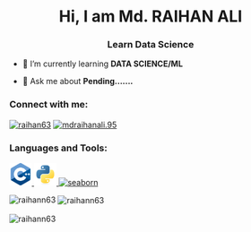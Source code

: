 <h1 align="center">Hi, I am Md. RAIHAN ALI</h1>
<h3 align="center">Learn Data Science</h3>

- 🌱 I’m currently learning **DATA SCIENCE/ML**

- 💬 Ask me about **Pending.......**

<h3 align="left">Connect with me:</h3>
<p align="left">
<a href="https://linkedin.com/in/raihan63" target="blank"><img align="center" src="https://raw.githubusercontent.com/rahuldkjain/github-profile-readme-generator/master/src/images/icons/Social/linked-in-alt.svg" alt="raihan63" height="30" width="40" /></a>
<a href="https://fb.com/mdraihanali.95" target="blank"><img align="center" src="https://raw.githubusercontent.com/rahuldkjain/github-profile-readme-generator/master/src/images/icons/Social/facebook.svg" alt="mdraihanali.95" height="30" width="40" /></a>
</p>

<h3 align="left">Languages and Tools:</h3>
<p align="left"> <a href="https://www.w3schools.com/cpp/" target="_blank" rel="noreferrer"> <img src="https://raw.githubusercontent.com/devicons/devicon/master/icons/cplusplus/cplusplus-original.svg" alt="cplusplus" width="40" height="40"/> </a> <a href="https://www.python.org" target="_blank" rel="noreferrer"> <img src="https://raw.githubusercontent.com/devicons/devicon/master/icons/python/python-original.svg" alt="python" width="40" height="40"/> </a> <a href="https://seaborn.pydata.org/" target="_blank" rel="noreferrer"> <img src="https://seaborn.pydata.org/_images/logo-mark-lightbg.svg" alt="seaborn" width="40" height="40"/> </a> </p>

<p><img align="left" src="https://github-readme-stats.vercel.app/api/top-langs?username=raihann63&show_icons=true&locale=en&layout=compact" alt="raihann63" /></p>

<p>&nbsp;<img align="center" src="https://github-readme-stats.vercel.app/api?username=raihann63&show_icons=true&locale=en" alt="raihann63" /></p>

<p><img align="center" src="https://github-readme-streak-stats.herokuapp.com/?user=raihann63&" alt="raihann63" /></p>
